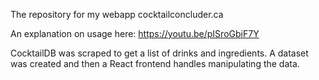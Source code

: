 The repository for my webapp cocktailconcluder.ca

An explanation on usage here: https://youtu.be/pISroGbiF7Y

CocktailDB was scraped to get a list of drinks and ingredients. 
A dataset was created and then a React frontend handles manipulating the data. 

